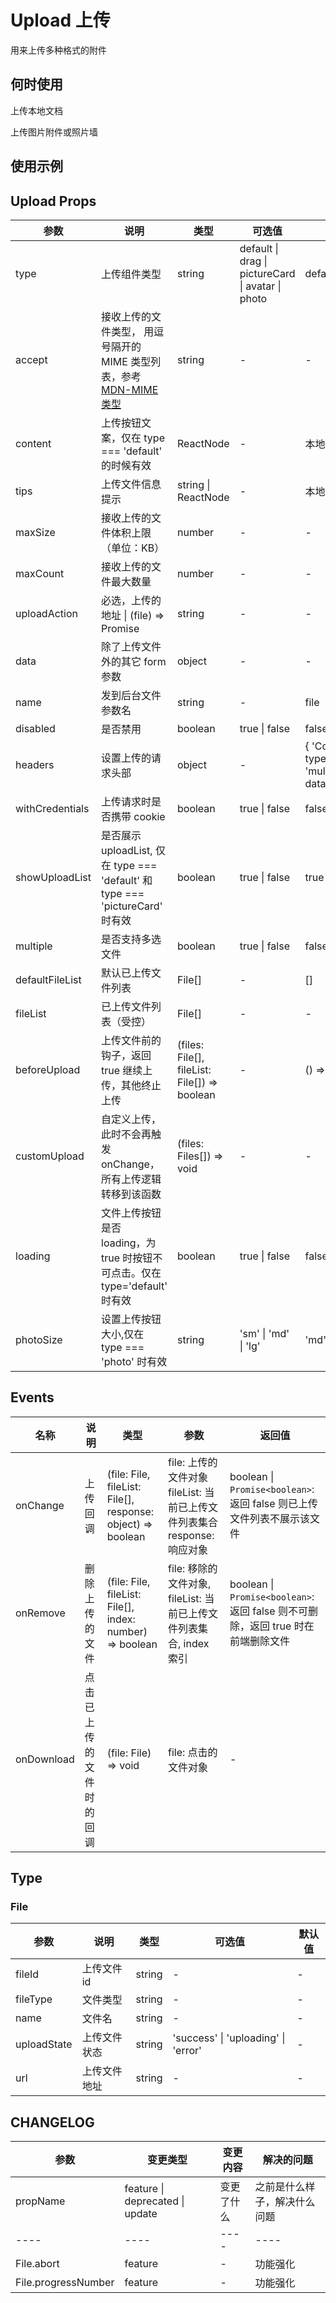 # Upload 上传

用来上传多种格式的附件

## 何时使用

上传本地文档

上传图片附件或照片墙

## 使用示例

<!-- Inject Stories -->

## Upload Props

| 参数            | 说明                                                                                                                                               | 类型                                         | 可选值                                            | 默认值                                    |
| --------------- | -------------------------------------------------------------------------------------------------------------------------------------------------- | -------------------------------------------- | ------------------------------------------------- | ----------------------------------------- |
| type            | 上传组件类型                                                                                                                                       | string                                       | default \| drag \| pictureCard \| avatar \| photo | default                                   |
| accept          | 接收上传的文件类型， 用逗号隔开的 MIME 类型列表，参考 [MDN-MIME 类型](https://developer.mozilla.org/zh-CN/docs/Web/HTTP/Basics_of_HTTP/MIME_Types) | string                                       | -                                                 | -                                         |
| content         | 上传按钮文案，仅在 type === 'default' 的时候有效                                                                                                   | ReactNode                                    | -                                                 | 本地上传                                  |
| tips            | 上传文件信息提示                                                                                                                                   | string \| ReactNode                          | -                                                 | 本地上传                                  |
| maxSize         | 接收上传的文件体积上限（单位：KB）                                                                                                                 | number                                       | -                                                 | -                                         |
| maxCount        | 接收上传的文件最大数量                                                                                                                             | number                                       | -                                                 | -                                         |
| uploadAction    | 必选，上传的地址 \| (file) => Promise                                                                                                              | string                                       | -                                                 | -                                         |
| data            | 除了上传文件外的其它 form 参数                                                                                                                     | object                                       | -                                                 | -                                         |
| name            | 发到后台文件参数名                                                                                                                                 | string                                       | -                                                 | file                                      |
| disabled        | 是否禁用                                                                                                                                           | boolean                                      | true \| false                                     | false                                     |
| headers         | 设置上传的请求头部                                                                                                                                 | object                                       | -                                                 | { 'Content-type': 'multipart/form-data' } |
| withCredentials | 上传请求时是否携带 cookie                                                                                                                          | boolean                                      | true \| false                                     | false                                     |
| showUploadList  | 是否展示 uploadList, 仅在 type === 'default' 和 type === 'pictureCard' 时有效                                                                      | boolean                                      | true \| false                                     | true                                      |
| multiple        | 是否支持多选文件                                                                                                                                   | boolean                                      | true \| false                                     | false                                     |
| defaultFileList | 默认已上传文件列表                                                                                                                                 | File[]                                       | -                                                 | []                                        |
| fileList        | 已上传文件列表（受控）                                                                                                                             | File[]                                       | -                                                 | -                                         |
| beforeUpload    | 上传文件前的钩子，返回 true 继续上传，其他终止上传                                                                                                 | (files: File[], fileList: File[]) => boolean | -                                                 | () => true                                |
| customUpload    | 自定义上传，此时不会再触发 onChange，所有上传逻辑转移到该函数                                                                                      | (files: Files[]) => void                     | -                                                 | -                                         |
| loading         | 文件上传按钮是否 loading，为 true 时按钮不可点击。仅在 type='default' 时有效                                                                       | boolean                                      | true \| false                                     | false                                     |
| photoSize       | 设置上传按钮大小,仅在 type === 'photo' 时有效                                                                                                      | string                                       | 'sm' \| 'md' \| 'lg'                              | 'md'                                      |

## Events

| 名称       | 说明                     | 类型                                                        | 参数                                                                                 | 返回值                                                                           |
| ---------- | ------------------------ | ----------------------------------------------------------- | ------------------------------------------------------------------------------------ | -------------------------------------------------------------------------------- |
| onChange   | 上传回调                 | (file: File, fileList: File[], response: object) => boolean | file: 上传的文件对象 <br/> fileList: 当前已上传文件列表集合 <br/> response: 响应对象 | boolean \| `Promise<boolean>`: 返回 false 则已上传文件列表不展示该文件           |
| onRemove   | 删除上传的文件           | (file: File, fileList: File[], index: number) => boolean    | file: 移除的文件对象, fileList: 当前已上传文件列表集合, index 索引                   | boolean \| `Promise<boolean>`: 返回 false 则不可删除，返回 true 时在前端删除文件 |
| onDownload | 点击已上传的文件时的回调 | (file: File) => void                                        | file: 点击的文件对象                                                                 | -                                                                                |

## Type

### File

| 参数        | 说明         | 类型   | 可选值                              | 默认值 |
| ----------- | ------------ | ------ | ----------------------------------- | ------ |
| fileId      | 上传文件 id  | string | -                                   | -      |
| fileType    | 文件类型     | string | -                                   | -      |
| name        | 文件名       | string | -                                   | -      |
| uploadState | 上传文件状态 | string | 'success' \| 'uploading' \| 'error' | -      |
| url         | 上传文件地址 | string | -                                   | -      |

## CHANGELOG

| 参数                | 变更类型                        | 变更内容   | 解决的问题                   |
| ------------------- | ------------------------------- | ---------- | ---------------------------- |
| propName            | feature \| deprecated \| update | 变更了什么 | 之前是什么样子，解决什么问题 |
| ----                | ----                            | ----       | ----                         |
| File.abort          | feature                         | -          | 功能强化                     |
| File.progressNumber | feature                         | -          | 功能强化                     |

